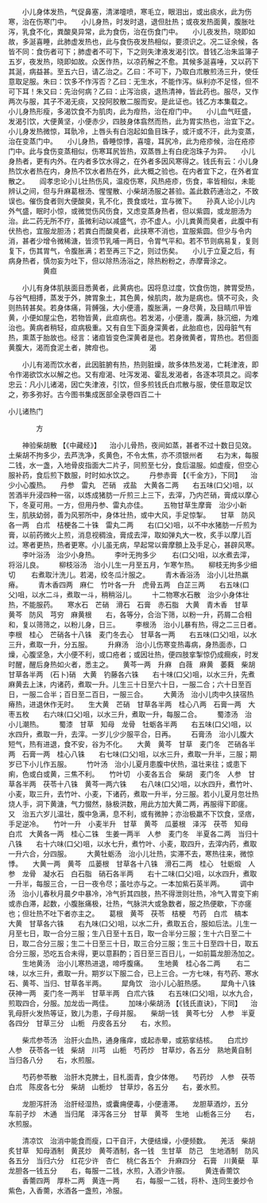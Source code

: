 <!-- { "loadSidebar": true } -->
　　小儿身体发热，气促鼻塞，清涕嚏喷，寒毛立，眼泪出，或出痰水，此为伤寒，治在伤寒门中。　　小儿身热，时发时退，退但肚热；或夜发热面黄，腹胀吐泻，乳食不化，粪酸臭异常，此为食伤，治在伤食门中。　　小儿夜发热，晓即如故，多涎喜睡，此肺虚发热也，此与食伤夜发热相似，要须识之。况二证余候，各皆不同：食伤者可下；肺虚者不可下，下之则失津液发渴引饮。昔钱乙治朱监簿子五岁，夜发热，晓即如故。众医作热，以凉药解之不愈。其候多涎喜唾，又以药下其涎，病益甚。至五六日，请乙治之。乙曰：不可下，乃取白朮散煎汤三升，使任意取足服。朱曰：饮多不作泻否？乙曰：无生水，不能作泻。纵利亦不足怪，但不可下耳！朱又曰：先治何病？乙曰：止泻治痰，退热清神，皆此药也。服尽，又作两次与服，其子不渴无痰，又投阿胶散二服而安。是此证也。钱乙方本集载之。　　小儿身热形瘦，多渴饮食不为肌肉，此为疳热，治在疳门中。　　小儿血气旺盛，发渴引饮，大便黄坚，小便赤少，四肢身体翕然而热，此为胃实热也，治宜下之。　　小儿身发热微惊，耳骩冷，上唇头有白泡起如鱼目珠子，或汗或不汗，此为变蒸，治在变蒸门中。　　小儿身热，昏睡惊悸，喜嚏，耳尻冷，此为疮疹候，治在疮疹门中。此与食伤变蒸相似，伤寒耳尻皆热，双蒸唇上有白疣泡珠子为异。　　小儿身热者，更有内外。在内者多饮水得之，在外者多因风寒得之。钱氏有云：小儿身热饮水者热在内，身热不饮水者热在外，此大概之验也。在内者宜下之，在外者宜散之。　　阎孝忠论小儿壮热伤风，温疫伤寒，风热疮疹，伤食，率皆相似，未能辨认之间，但与升麻葛根汤、惺惺散、小柴胡汤服之甚验。盖此数药通治之，不致误也。催伤食者则大便酸臭，乳不化，畏食或吐，宜与微下。　　孙真人论小儿内外气盛，眠时小惊，或微觉伤风伤食，又虑变蒸身热者，但以紫圆，或龙胆汤为治。此二药无所不疗，虽微利动以减盛气，亦不虚人。小儿粪黄而臭者，此腹中有伏热也，宜服龙胆汤；若粪白而酸臭者，此挟寒不消也，宜服紫圆。但少与令内消，甚者少增令微稀溏，皆须节乳哺一两日，令胃气平和。若不节则病易复，复则复下，伤其胃气，令腹胀满；若至再三下之，则过伤矣。　　小儿于立夏之后，有病身热者，慎勿妄为吐下，但以除热汤浴之，除热粉粉之，赤摩膏涂之。
　　　　　黄疸

　　小儿有身体肌肤面目悉黄者，此黄病也。因将息过度，饮食伤饱，脾胃受热，与谷气相搏，蒸发于外，脾胃象土，其色黄，候肌肉，故为是病也。慎不可灸，灸则热转甚矣。若身体痛，背髆强，大小便濇，腹胀满，一身尽黄，及目睛爪甲皆黄，小便如屋尘色，若物皆黄，此疸病也。若发渴，小便濇，腹满，脉沉细，为难治也。黄病者稍轻，疸病极重。又有自生下面身深黄者，此胎疸也，因母脏气有热，熏蒸于胎故也。经言：诸疸皆变色深黄者是也。若身微黄者，胃热也。若但面黄腹大，渴而食泥土者，脾疳也。
　　　　　渴

　　小儿有渴而饮水者，此因脏腑有热，热则脏燥，故多体热发渴，亡耗津液，即令作渴欲饮水以解之也。又有疳渴、吐泻发渴、霍乱发渴者，各逐本项具之。阎孝忠云：凡小儿诸渴，因亡失津液，引饮，但多煎钱氏白朮散与服，使任意取足饮之，弥多弥好。古今图书集成医部全录卷四百二十

小儿诸热门

　　　　方

　　神验柴胡散 【《中藏经》】 　治小儿骨热，夜间如蒸，甚者不过十数日见效。　　土柴胡不拘多少，去芦洗净，炙黄色，不令太焦，亦不须银州者　　右为末，每服二钱，水一盏，入地骨皮指面大二片子，同煎至七分，食后温服。如虚瘦，但空心服补药，食后煎下数服，时时如水饮之。
　　丹参赤膏 【《千金方》，下同】 　治少小心腹热。　　丹参　雷丸　芒硝　戎盐　大黄各二两　　右五味(口父)咀，以苦酒半升浸四种一宿，以炼成猪肪一斤煎三上三下，去滓，乃内芒硝，膏成以摩心下，冬夏可用。一方，但用丹参、雷丸亦佳。
　　五物甘草生摩膏　治少小新生，肌肤幼弱，善为风邪所中，身体壮热，或中大风，手足惊掣。　　甘草　防风各一两　白朮　桔梗各二十铢　雷丸二两　　右(口父)咀，以不中水猪肪一斤煎为膏，以前药微火上煎，消息视稠浊，膏成去滓，取如弹丸大一枚，炙手以摩儿百过。寒者更热，热者更寒。小儿虽无病，早起常以膏摩顖上及手足心，甚辟风寒。
　　李叶浴汤　治少小身热。
　　李叶无拘多少
　　右(口父)咀，以水煮去滓，将浴儿良。
　　柳枝浴汤　治小儿生一月至五月，乍寒乍热。　　柳枝无拘多少细切
　　右煮取汁洗儿。若渴，绞冬瓜汁服之。
　　青木香浴汤　治小儿壮热羸瘠。
　　青木香四两　麻仁　竹叶各一升　虎骨五两　白芷三两　　右五味(口父)咀，以水二斗，煮取一斗，稍稍浴儿。
　　十二物寒水石散　治少小身体壮热，不能服药。　　寒水石　芒硝　滑石　石膏　赤石脂　大黄　青木香　甘草　黄芩　防风　芎穷　麻黄根　　右，各等分，合治下筛，以粉一升，药屑二合相和，复以筛筛之，以粉儿身，日三。
　　李根汤　治小儿暴有热，得之二三日者。　　李根　桂心　芒硝各十八铢　麦门冬去心　甘草各一两　　右五味(口父)咀，以水三升，煮取一升，分五服。
　　升麻汤　治小儿伤寒变热毒病，身热面赤，口燥，心腹坚急，大小便不利，或口疮者；或因壮热，便四肢挛掣惊仍成癎疾，时发时醒，醒后身热如火者，悉主之。　　黄芩一两　升麻　白薇　麻黄　萎蕤　柴胡　甘草各半两　(石卜)硝　大黄　钓藤各六铢　　右十味(口父)咀，以水三升，先煮麻黄去上沫，内诸药，煮取一升。儿生三十日至六十日，一服二合；六十日至百日，一服二合半；百日至二百日，一服三合。
　　大黄汤　治小儿肉中久挟宿热瘠热，进退休作无时。　　生大黄　芒硝　甘草各半两　桂心八两　石膏一两　大枣五枚　　右六味(口父)咀，以水三升，煮取一升，每服二合。
　　蜀漆汤　治小儿潮热。
　　蜀漆　甘草　知母　龙骨　牡蛎各半两　　右五味(口父)咀，以水四升，煮取一升，去滓。一岁儿少少服平合，日再。
　　石膏汤　治小儿腹大短气，热有进退，食不安，谷为不化。　　大黄　黄芩　甘草　麦门冬　芒硝各半两　石膏一两　桂心八铢　　右七味(口父)咀，以水三升，煮取一升半，三服；期岁已下小儿作五服。
　　竹叶汤　治小儿夏月患腹中伏热，温壮来往；或患下痢，色或白或黄，三焦不利。　　竹叶切　小麦各五合　柴胡　麦门冬　人参　甘草各半两　茯苓十八铢　黄芩一两六铢　　右八味(口父)咀，以水四升，煮竹叶、小麦，取三升，去竹叶、小麦，下诸药，煮取一升半，分三服。若小儿夏月忽壮热烧人手，洞下黄溏，气力惙然，脉极洪数，用此方加大黄二两，再服得下即瘥。　　又　治五六岁儿温壮，腹中急满，息不利，或有微肿；亦治极羸不下饮食，坚痞，手足逆冷。　　竹叶一升　小麦半升　甘草　黄芩　瓜蒌根　泽泻　茯苓　知母　白朮　大黄各一两　桂心二铢　生姜一两半　人参　麦门冬　半夏各二两　当归十八铢　　右十六味(口父)咀，以水七升，煮竹叶、小麦，取四升，去滓内药，煮取一升六合，分四服。
　　大黄牡蛎汤　治小儿壮热，实滞不去，寒热往来，微惊悸。　　大黄一两　黄芩　瓜蒌根　甘草各十八铢　滑石二两　桂心　牡蛎煅　人参　龙骨　凝水石　白石脂　硝石各半两　　右十二味(口父)咀，以水四升，煮取一升半，每服三合，一日一夜令尽；虽吐亦与之。一本加紫石英半两。
　　调中汤　治小儿春秋月晨夕中暴冷，冷气折其四肢，热不得泄则壮热，冷气入胃变下痢或赤白滞，起数，小腹胀痛极，壮热，气脉洪大或急数者，服之热便歇，下亦瘥也；但壮热不吐下者亦主之。　　葛根　黄芩　茯苓　桔梗　芍药　白朮　槁本　大黄　甘草各六铢　　右九味(口父)咀，以水二升，煮取五合，服如后法。儿生一月至七日，取一合分三服；生八日至十五日，取一合半分三服；生十六日至二十日，取二合分三服；生二十日至三十日，取三合分三服；生三十日至四十日，取五合分三服，恐吃五合未得，更以意斟酌；百日至三百日儿，一如前篇龙胆汤加之。
　　生地黄汤　治小儿寒热进退，啼呼腹痛。　　生地黄　桂心各二两
　　右二味，以水三升，煮取一升。期岁以下服二合，已上三合。一方七味，有芍药、寒水石、黄芩、当归、甘草各半两。
　　犀角饮　治小儿心脏热感。
　　犀角十八铢　茯神一两　麦门冬一两半　甘草半两　白朮六铢　　右五味(口父)咀，以水九合，煎取四合，分服。加龙齿一两佳。
　　加味小柴胡汤 【《钱氏直诀》，下同】 　治乳母肝火发热等证，致儿为患，子母并服。　　柴胡一钱　黄芩七分　人参　半夏各四分　甘草三分　山栀　丹皮各五分　　右，水煎。

　　柴朮参苓汤　治肝火血热，通身瘙痒，或起赤晕，或筋挛结核。　　白朮炒　人参　茯苓各一钱　柴胡　川芎　山栀　芍药炒　甘草炒，各五分　熟地黄自制　当归各八分　　右，水煎服。

　　芍药参苓散　治肝木克脾土，目札面青，食少体倦。　　芍药炒　人参　茯苓　白朮　陈皮各七分　柴胡　山栀炒　甘草炒，各五分　　右，姜水煎。

　　龙胆泻肝汤　治肝经湿热，或囊痈便毒，小便濇滞。　　龙胆草酒炒，五分　车前子炒　木通　当归尾　泽泻各三分　甘草　黄芩　生地　山栀各三分　　右，水煎服。

　　清凉饮　治消中能食而瘦，口干自汗，大便结燥，小便频数。　　羌活　柴胡　炙甘草　知母酒制　黄芪炒　黄芩酒制，各一钱　生甘草　防己　生地酒制　防风各五分　当归六分　红花少许　杏仁　桃仁各五个　升麻四分　石膏　川黄蘗　草龙胆各一钱五分　　右，每服一二钱，水煎，入酒少许服。
　　黄连香薷饮
　　香薷四两　厚朴二两　黄连一两
　　右，每服一二钱，将朴、连同生姜炒令紫色，入香薷，水酒各一盏煎，冷服。
